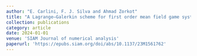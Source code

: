 ```yaml
---
author: "E. Carlini, F. J. Silva and Ahmad Zorkot"
title: "A Lagrange–Galerkin scheme for first order mean field game systems"
collection: publications
category: article
date: 2024-01-01
venue: 'SIAM Journal of numerical analysis'
paperurl: 'https://epubs.siam.org/doi/abs/10.1137/23M1561762'
---
```

